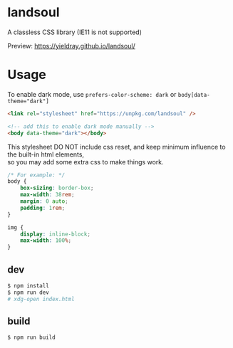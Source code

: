 # landsoul

A classless CSS library (IE11 is not supported)

Preview: <https://yieldray.github.io/landsoul/>

# Usage

To enable dark mode, use `prefers-color-scheme: dark` or `body[data-theme="dark"]`

```html
<link rel="stylesheet" href="https://unpkg.com/landsoul" />

<!-- add this to enable dark mode manually -->
<body data-theme="dark"></body>
```

This stylesheet DO NOT include css reset, and keep minimum influence to the built-in html elements,  
so you may add some extra css to make things work.

```css
/* For example: */
body {
    box-sizing: border-box;
    max-width: 38rem;
    margin: 0 auto;
    padding: 1rem;
}

img {
    display: inline-block;
    max-width: 100%;
}
```

## dev

```bash
$ npm install
$ npm run dev
# xdg-open index.html
```

## build

```bash
$ npm run build
```
